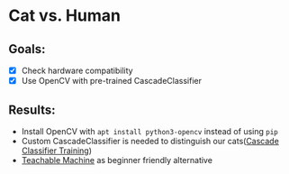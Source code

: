 # Cat vs. Human

## Goals:
- [x] Check hardware compatibility
- [x] Use OpenCV with pre-trained CascadeClassifier

## Results:
- Install OpenCV with `apt install python3-opencv` instead of using `pip`
- Custom CascadeClassifier is needed to distinguish our cats([Cascade Classifier Training](https://docs.opencv.org/3.4/dc/d88/tutorial_traincascade.html)) 
- [Teachable Machine](teachablemachine.withgoogle.com/) as beginner friendly alternative

